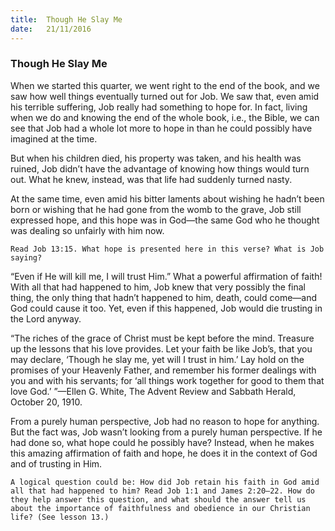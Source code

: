 ```yaml
---
title:  Though He Slay Me
date:   21/11/2016
---
```


### Though He Slay Me

When we started this quarter, we went right to the end of the book, and we saw how well things eventually turned out for Job. We saw that, even amid his terrible suffering, Job really had something to hope for. In fact, living when we do and knowing the end of the whole book, i.e., the Bible, we can see that Job had a whole lot more to hope in than he could possibly have imagined at the time.

But when his children died, his property was taken, and his health was ruined, Job didn’t have the advantage of knowing how things would turn out. What he knew, instead, was that life had suddenly turned nasty.

At the same time, even amid his bitter laments about wishing he hadn’t been born or wishing that he had gone from the womb to the grave, Job still expressed hope, and this hope was in God—the same God who he thought was dealing so unfairly with him now.

`Read Job 13:15. What hope is presented here in this verse? What is Job saying?`

“Even if He will kill me, I will trust Him.” What a powerful affirmation of faith! With all that had happened to him, Job knew that very possibly the final thing, the only thing that hadn’t happened to him, death, could come—and God could cause it too. Yet, even if this happened, Job would die trusting in the Lord anyway.

“The riches of the grace of Christ must be kept before the mind. Treasure up the lessons that his love provides. Let your faith be like Job’s, that you may declare, ‘Though he slay me, yet will I trust in him.’ Lay hold on the promises of your Heavenly Father, and remember his former dealings with you and with his servants; for ‘all things work together for good to them that love God.’ ”—Ellen G. White, The Advent Review and Sabbath Herald, October 20, 1910.

From a purely human perspective, Job had no reason to hope for anything. But the fact was, Job wasn’t looking from a purely human perspective. If he had done so, what hope could he possibly have? Instead, when he makes this amazing affirmation of faith and hope, he does it in the context of God and of trusting in Him.
  
`A logical question could be: How did Job retain his faith in God amid all that had happened to him? Read Job 1:1 and James 2:20–22. How do they help answer this question, and what should the answer tell us about the importance of faithfulness and obedience in our Christian life? (See lesson 13.)`